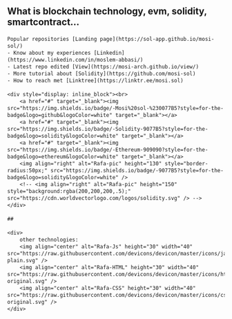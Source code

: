 ## What is blockchain technology, evm, solidity, smartcontract...

    Popular repositories [Landing page](https://sol-app.github.io/mosi-sol/)
    - Know about my experiences [Linkedin](https://www.linkedin.com/in/moslem-abbasi/)
    - Latest repo edited [View](https://mosi-arch.github.io/view/)
    - More tutorial about [Solidity](https://github.com/mosi-sol)
    - How to reach met [Linktree](https://linktr.ee/mosi.sol)

    <div style="display: inline_block"><br>
        <a href="#" target="_blank"><img src="https://img.shields.io/badge/-Mosi%20sol-%230077B5?style=for-the-badge&logo=github&logoColor=white" target="_blank"></a> 
        <a href="#" target="_blank"><img src="https://img.shields.io/badge/-Solidity-9077B5?style=for-the-badge&logo=solidity&logoColor=white" target="_blank"></a> 
        <a href="#" target="_blank"><img src="https://img.shields.io/badge/-Ethereum-909090?style=for-the-badge&logo=ethereum&logoColor=white" target="_blank"></a> 
        <img align="right" alt="Rafa-pic" height="130" style="border-radius:50px;" src="https://img.shields.io/badge/-9077B5?style=for-the-badge&logo=solidity&logoColor=white" />
        <!-- <img align="right" alt="Rafa-pic" height="150" style="background:rgba(200,200,200,.5);" src="https://cdn.worldvectorlogo.com/logos/solidity.svg" /> -->
    </div>
    
    ##
    
    <div> 
        other technologies: 
        <img align="center" alt="Rafa-Js" height="30" width="40" src="https://raw.githubusercontent.com/devicons/devicon/master/icons/javascript/javascript-plain.svg" />
        <img align="center" alt="Rafa-HTML" height="30" width="40" src="https://raw.githubusercontent.com/devicons/devicon/master/icons/html5/html5-original.svg" />
        <img align="center" alt="Rafa-CSS" height="30" width="40" src="https://raw.githubusercontent.com/devicons/devicon/master/icons/css3/css3-original.svg" />
    </div>
